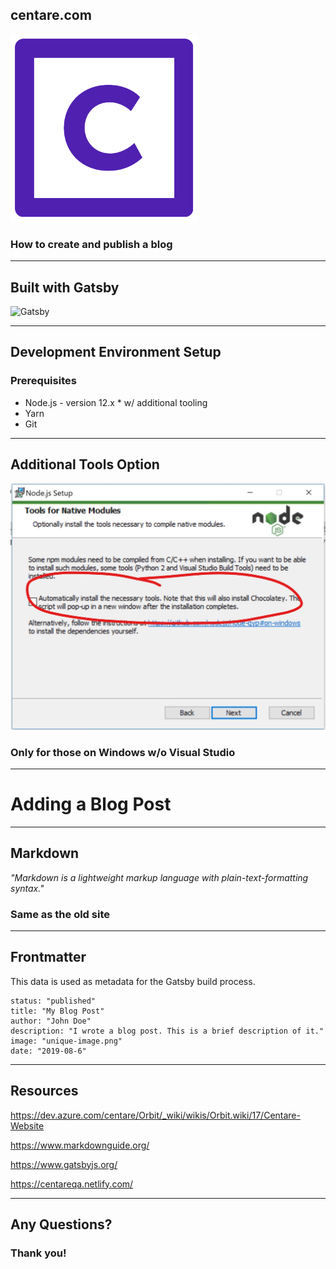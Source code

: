 ## centare.com

![CentareLogo](assets/logo.png)

### How to create and publish a blog
---
## Built with Gatsby

<img alt="Gatsby" src="https://www.gatsbyjs.org/monogram.svg" width="300">

---
## Development Environment Setup
### Prerequisites
- Node.js  - version 12.x * w/ additional tooling
- Yarn
- Git
---
## Additional Tools Option
![Node Tools](assets/node_tools.jpg)
### Only for those on Windows w/o Visual Studio
---
# Adding a Blog Post
---
## Markdown
_"Markdown is a lightweight markup language with plain-text-formatting syntax."_

### Same as the old site
---
## Frontmatter
This data is used as metadata for the Gatsby build process.
```
status: "published"
title: "My Blog Post"
author: "John Doe"
description: "I wrote a blog post. This is a brief description of it."
image: "unique-image.png"
date: "2019-08-6"
```
---
## Resources

https://dev.azure.com/centare/Orbit/_wiki/wikis/Orbit.wiki/17/Centare-Website

https://www.markdownguide.org/

https://www.gatsbyjs.org/

https://centareqa.netlify.com/

---
## Any Questions?

### Thank you!